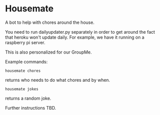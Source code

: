 Housemate
========

A bot to help with chores around the house.

You need to run dailyupdater.py separately in order to get around the fact that heroku won't update daily. For example,
we have it running on a raspberry pi server.

This is also personalized for our GroupMe.

Example commands:

```
housemate chores
```

returns who needs to do what chores and by when.

```
housemate jokes
```

returns a random joke.


Further instructions TBD.
